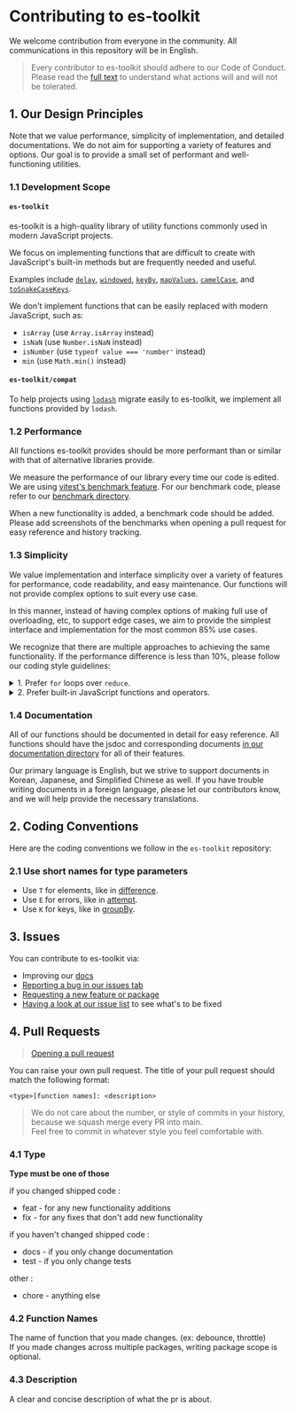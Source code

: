 # Contributing to es-toolkit

We welcome contribution from everyone in the community. All communications in this repository will be in English.

> Every contributor to es-toolkit should adhere to our Code of Conduct. Please read the [full text](./CODE_OF_CONDUCT.md) to understand what actions will and will not be tolerated.

## 1. Our Design Principles

Note that we value performance, simplicity of implementation, and detailed documentations. We do not aim for supporting a variety of features and options. Our goal is to provide a small set of performant and well-functioning utilities.

### 1.1 Development Scope

#### `es-toolkit`

es-toolkit is a high-quality library of utility functions commonly used in modern JavaScript projects.

We focus on implementing functions that are difficult to create with JavaScript's built-in methods but are frequently needed and useful.

Examples include [`delay`](https://es-toolkit.dev/reference/promise/delay.html), [`windowed`](https://es-toolkit.dev/reference/array/windowed.html), [`keyBy`](https://es-toolkit.dev/reference/array/keyBy.html), [`mapValues`](https://es-toolkit.dev/reference/object/mapValues.html), [`camelCase`](https://es-toolkit.dev/reference/string/camelCase.html), and [`toSnakeCaseKeys`](https://es-toolkit.dev/reference/object/toSnakeCaseKeys.html).

We don't implement functions that can be easily replaced with modern JavaScript, such as:

- `isArray` (use `Array.isArray` instead)
- `isNaN` (use `Number.isNaN` instead)
- `isNumber` (use `typeof value === 'number'` instead)
- `min` (use `Math.min()` instead)

#### `es-toolkit/compat`

To help projects using [`lodash`](https://lodash.com/docs/4.17.15) migrate easily to es-toolkit, we implement all functions provided by `lodash`.

### 1.2 Performance

All functions es-toolkit provides should be more performant than or similar with that of alternative libraries provide.

We measure the performance of our library every time our code is edited. We are using [vitest's benchmark feature](https://vitest.dev/api/#bench). For our benchmark code, please refer to our [benchmark directory](https://github.com/toss/es-toolkit/tree/main/benchmarks).

When a new functionality is added, a benchmark code should be added. Please add screenshots of the benchmarks when opening a pull request for easy reference and history tracking.

### 1.3 Simplicity

We value implementation and interface simplicity over a variety of features for performance, code readability, and easy maintenance. Our functions will not provide complex options to suit every use case.

In this manner, instead of having complex options of making full use of overloading, etc, to support edge cases, we aim to provide the simplest interface and implementation for the most common 85% use cases.

We recognize that there are multiple approaches to achieving the same functionality. If the performance difference is less than 10%, please follow our coding style guidelines:

<details>
<summary>
1. Prefer <code>for</code> loops over <code>reduce</code>.
</summary>

In most cases, we prefer using `for` loops over `reduce`. This is because maintaining immutability with `reduce` can be challenging without tools like [immer](https://github.com/immerjs/immer), and functional programming typically allows local mutability.

For instance, we prefer implementing `keyBy` using a `for ... of` loop instead of `reduce`.

```typescript
export function keyBy<T, K extends PropertyKey>(arr: readonly T[], getKeyFromItem: (item: T) => K): Record<K, T> {
  const result = {} as Record<K, T>;

  for (const item of arr) {
    const key = getKeyFromItem(item);
    result[key] = item;
  }

  return result;
}
```

</details>

<details>
<summary>
2. Prefer built-in JavaScript functions and operators.
</summary>

We prefer using built-in JavaScript functions, methods, or operators like `Array.isArray()`, `typeof value === 'string'`, and `Number.isNaN()`. Avoid using custom functions such as `isArray()`, `isString()`, or `isNaN()` from `es-toolkit` or other libraries.

This helps keep the code more concise, eliminates unnecessary function calls, and reduces coupling between functions.

</details>

### 1.4 Documentation

All of our functions should be documented in detail for easy reference. All functions should have the jsdoc and corresponding documents [in our documentation directory](https://github.com/toss/es-toolkit/tree/main/docs) for all of their features.

Our primary language is English, but we strive to support documents in Korean, Japanese, and Simplified Chinese as well. If you have trouble writing documents in a foreign language, please let our contributors know, and we will help provide the necessary translations.

## 2. Coding Conventions

Here are the coding conventions we follow in the `es-toolkit` repository:

### 2.1 Use short names for type parameters

- Use `T` for elements, like in [difference](https://es-toolkit.dev/reference/array/difference.html).
- Use `E` for errors, like in [attempt](https://es-toolkit.dev/reference/util/attempt.html).
- Use `K` for keys, like in [groupBy](https://es-toolkit.dev/reference/array/groupBy.html).

## 3. Issues

You can contribute to es-toolkit via:

- Improving our [docs](https://es-toolkit.dev)
- [Reporting a bug in our issues tab](https://github.com/toss/es-toolkit/issues/new/choose)
- [Requesting a new feature or package](https://github.com/toss/es-toolkit/issues/new/choose)
- [Having a look at our issue list](https://github.com/toss/es-toolkit/issues) to see what's to be fixed

## 4. Pull Requests

> [Opening a pull request](https://github.com/toss/es-toolkit/compare) <br/>

You can raise your own pull request. The title of your pull request should match the following format:

```
<type>[function names]: <description>
```

> We do not care about the number, or style of commits in your history, because we squash merge every PR into main. <br/>
> Feel free to commit in whatever style you feel comfortable with.

### 4.1 Type

**Type must be one of those**

if you changed shipped code :

- feat - for any new functionality additions
- fix - for any fixes that don't add new functionality

if you haven't changed shipped code :

- docs - if you only change documentation
- test - if you only change tests

other :

- chore - anything else

### 4.2 Function Names

The name of function that you made changes. (ex: debounce, throttle)<br/>
If you made changes across multiple packages, writing package scope is optional.

### 4.3 Description

A clear and concise description of what the pr is about.
